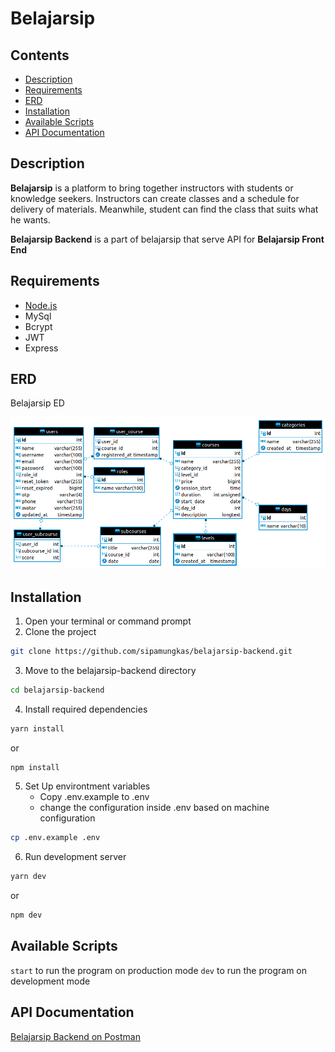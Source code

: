 # Belajarsip

## Contents

- [Description](#description)
- [Requirements](#requirements)
- [ERD](#erd)
- [Installation](#installation)
- [Available Scripts](#available-scripts)
- [API Documentation](#api-documentation)

## Description

**Belajarsip** is a platform to bring together instructors with students or knowledge seekers. Instructors can create classes and a schedule for delivery of materials. Meanwhile, student can find the class that suits what he wants.

**Belajarsip Backend** is a part of belajarsip that serve API for **Belajarsip Front End**

## Requirements

- [Node.js](https://nodejs.org/en/download/)
- MySql
- Bcrypt
- JWT
- Express

## ERD

Belajarsip ED

![Belajarsip ERD](docs/belajarsip_erd_v3.png)

## Installation

1. Open your terminal or command prompt
2. Clone the project

```bash
git clone https://github.com/sipamungkas/belajarsip-backend.git
```

3. Move to the belajarsip-backend directory

```bash
cd belajarsip-backend
```

4. Install required dependencies

```bash
yarn install
```

or

```bash
npm install
```

5. Set Up environtment variables
   - Copy .env.example to .env
   - change the configuration inside .env based on machine configuration

```bash
cp .env.example .env
```

6. Run development server

```bash
yarn dev
```

or

```bash
npm dev
```

## Available Scripts

`start` to run the program on production mode
`dev` to run the program on development mode

## API Documentation

[Belajarsip Backend on Postman](https://documenter.getpostman.com/view/6708077/TzCQamFa)

